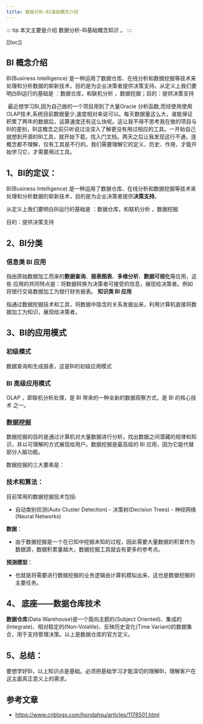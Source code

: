```yaml
---
title: 数据分析-BI基础概念介绍
---
```


::: tip
本文主要是介绍 数据分析-BI基础概念知识 。
:::

[[toc]]

## BI 概念介绍

BI(Business Intelligence) 是一种运用了数据仓库、在线分析和数据挖掘等技术来处理和分析数据的崭新技术，目的是为企业决策者提供决策支持。从定义上我们要明白BI运行的基础是 ：数据仓库，和联机分析 ，数据挖掘；目的：提供决策支持

​    最近想学习BI,因为自己做的一个项目用到了大量Oracle 分析函数,而烃使用使用OLAP技术,系统目前数据量少,速度相对来说可以。每天数据量这么大，谁能保证积累了两年的数据后，运算速度还有这么快呢。这让我不得不思考我在做的项目与BI的差别，BI这概念之前只听说过没深入了解更没有用过相应的工具。一开始自己就想到开源的BI工具，就开始下载，找入门文档。两天之后让我发现这行不通，连概念都不理解，仅有工具是不行的。我们需要理解它的定义、历史、作用，才能开始学习它，才需要用过工具。

## 1、BI的定议：
BI(Business Intelligence) 是一种运用了数据仓库、在线分析和数据挖掘等技术来处理和分析数据的崭新技术，目的是为企业决策者提供**决策支持**。

从定义上我们要明白BI运行的基础是 ：数据仓库，和联机分析 ，数据挖掘
   
目的：提供决策支持

## 2、BI分类

### 信息类 BI 应用 
    
指由原始数据加工而来的**数据查询**、**报表图表**、**多维分析**、**数据可视化**等应用，这些
应用的共同特点是：将数据转换为决策者可接受的信息，展现给决策者。例如将银行交易数据加工为银行财务报表。
**知识类 BI 应用**   

指通过数据挖掘技术和工具，将数据中隐含的关系发掘出来，利用计算机直接将数据加工为知识，展现给决策者。

## 3、BI的应用模式
### 初级模式
数据查询和生成报表，这是BI的初级应用模式

### BI 高级应用模式
OLAP ，即联机分析处理，是 BI 带来的一种全新的数据观察方式，是 BI 的核心技术 之一。

### 数据挖掘
数据挖掘的目的是通过计算机对大量数据进行分析，找出数据之间潜藏的规律和知识，并以可理解的方式展现给用户。数据挖掘是最高级的 BI 应用，因为它能代替部分人脑功能。  

数据挖掘的三大要素是：

### **技术和算法**：
目前常用的数据挖掘技术包括:
- 自动类别侦测(Auto Cluster Detection)
​- 决策树(Decision Trees)
​- 神经网络(Neural Networks)

​**数据**：
- 由于数据挖掘是一个在已知中挖掘未知的过程，因此需要大量数据的积累作为数据源，数据积累量越大，数据挖掘工具就会有更多的参考点。

​**预测模型**：
- 也就是将需要进行数据挖掘的业务逻辑由计算机模拟出来，这也是数据挖掘的主要任务。

## 4、 底座——数据仓库技术

**数据仓库**(Data Warehouse)是一个面向主题的(Subject Oriented)、集成的(Integrate)、相对稳定的(Non-Volatile)、反映历史变化(Time Variant)的数据集合，用于支持管理决策。以上是数据仓库的官方定义。 


## 5、总结：
要想学好BI，以上知识点是基础。必须把基础学习才能深切的理解BI，理解客户在这主面真正意义上的需求。

## 参考文章
* https://www.cnblogs.com/hondahsu/articles/1178501.html